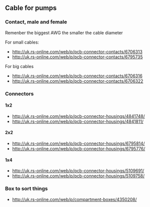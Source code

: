 ## Cable for pumps


### Contact, male and female

Remenber the biggest AWG the smaller the cable diameter

For small cables:
- http://uk.rs-online.com/web/p/pcb-connector-contacts/6706313
- http://uk.rs-online.com/web/p/pcb-connector-contacts/6795735

For big cables
- http://uk.rs-online.com/web/p/pcb-connector-contacts/6706316
- http://uk.rs-online.com/web/p/pcb-connector-contacts/6706322

### Connectors

#### 1x2
- http://uk.rs-online.com/web/p/pcb-connector-housings/4841748/
- http://uk.rs-online.com/web/p/pcb-connector-housings/4841811/

#### 2x2
- http://uk.rs-online.com/web/p/pcb-connector-housings/6795814/
- http://uk.rs-online.com/web/p/pcb-connector-housings/6795776/

#### 1x4
- http://uk.rs-online.com/web/p/pcb-connector-housings/5109691/
- http://uk.rs-online.com/web/p/pcb-connector-housings/5109758/

### Box to sort things

- http://uk.rs-online.com/web/p/compartment-boxes/4350208/
